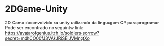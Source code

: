 # 2DGame-Unity
2D Game desenvolvido na unity utilizando da linguagem C# para programar
Pode ser encontrado no seguintw link: https://avatarofgenius.itch.io/soldiers-sorrow?secret=mdhCO00fJ3VAkJRiSEiJVMngtXo
